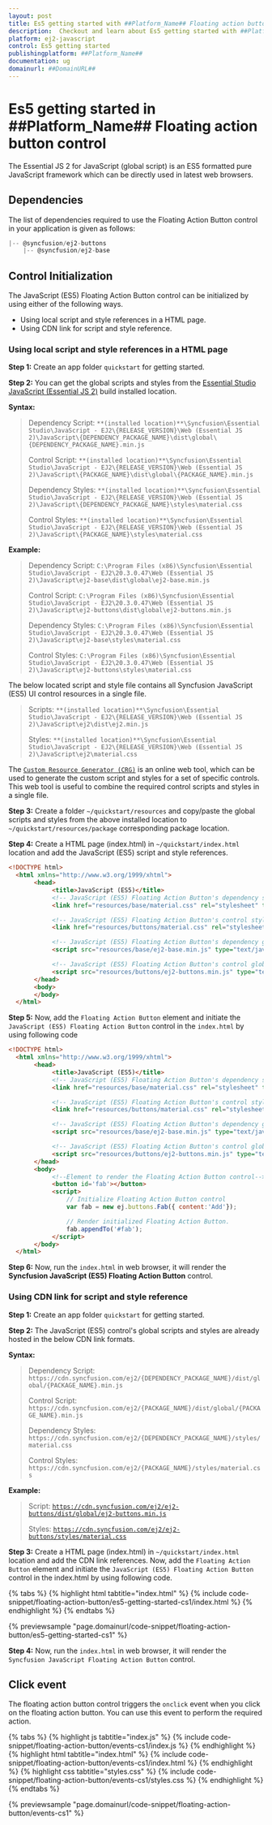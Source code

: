```yaml
---
layout: post
title: Es5 getting started with ##Platform_Name## Floating action button control | Syncfusion
description:  Checkout and learn about Es5 getting started with ##Platform_Name## Floating action button control of Syncfusion Essential JS 2 and more details.
platform: ej2-javascript
control: Es5 getting started 
publishingplatform: ##Platform_Name##
documentation: ug
domainurl: ##DomainURL##
---
```


# Es5 getting started in ##Platform_Name## Floating action button control

The Essential JS 2 for JavaScript (global script) is an ES5 formatted pure JavaScript framework which can be directly used in latest web browsers.

## Dependencies

The list of dependencies required to use the Floating Action Button control in your application is given as follows:

```js
|-- @syncfusion/ej2-buttons
    |-- @syncfusion/ej2-base
```

## Control Initialization

The JavaScript (ES5) Floating Action Button control can be initialized by using either of the following ways.

* Using local script and style references in a HTML page.
* Using CDN link for script and style reference.

### Using local script and style references in a HTML page

**Step 1:** Create an app folder `quickstart` for getting started.

**Step 2:** You can get the global scripts and styles from the [Essential Studio JavaScript (Essential JS 2)](https://www.syncfusion.com/downloads/essential-js2) build installed location.

**Syntax:**
> Dependency Script: `**(installed location)**\Syncfusion\Essential Studio\JavaScript - EJ2\{RELEASE_VERSION}\Web (Essential JS 2)\JavaScript\{DEPENDENCY_PACKAGE_NAME}\dist\global\{DEPENDENCY_PACKAGE_NAME}.min.js`
>
> Control Script: `**(installed location)**\Syncfusion\Essential Studio\JavaScript - EJ2\{RELEASE_VERSION}\Web (Essential JS 2)\JavaScript\{PACKAGE_NAME}\dist\global\{PACKAGE_NAME}.min.js`
>
> Dependency Styles: `**(installed location)**\Syncfusion\Essential Studio\JavaScript - EJ2\{RELEASE_VERSION}\Web (Essential JS 2)\JavaScript\{DEPENDENCY_PACKAGE_NAME}\styles\material.css`
>
> Control Styles: `**(installed location)**\Syncfusion\Essential Studio\JavaScript - EJ2\{RELEASE_VERSION}\Web (Essential JS 2)\JavaScript\{PACKAGE_NAME}\styles\material.css`

**Example:**

> Dependency Script: `C:\Program Files (x86)\Syncfusion\Essential Studio\JavaScript - EJ2\20.3.0.47\Web (Essential JS 2)\JavaScript\ej2-base\dist\global\ej2-base.min.js`
>
> Control Script: `C:\Program Files (x86)\Syncfusion\Essential Studio\JavaScript - EJ2\20.3.0.47\Web (Essential JS 2)\JavaScript\ej2-buttons\dist\global\ej2-buttons.min.js`
>
> Dependency Styles: `C:\Program Files (x86)\Syncfusion\Essential Studio\JavaScript - EJ2\20.3.0.47\Web (Essential JS 2)\JavaScript\ej2-base\styles\material.css`
>
> Control Styles: `C:\Program Files (x86)\Syncfusion\Essential Studio\JavaScript - EJ2\20.3.0.47\Web (Essential JS 2)\JavaScript\ej2-buttons\styles\material.css`

The below located script and style file contains all Syncfusion JavaScript (ES5) UI control resources in a single file.

> Scripts: `**(installed location)**\Syncfusion\Essential Studio\JavaScript - EJ2\{RELEASE_VERSION}\Web (Essential JS 2)\JavaScript\ej2\dist\ej2.min.js`
>
> Styles: `**(installed location)**\Syncfusion\Essential Studio\JavaScript - EJ2\{RELEASE_VERSION}\Web (Essential JS 2)\JavaScript\ej2\material.css`

The [`Custom Resource Generator (CRG)`](https://crg.syncfusion.com/) is an online web tool, which can be used to generate the custom script and styles for a set of specific controls. This web tool is useful to combine the required control scripts and styles in a single file.

**Step 3:** Create a folder `~/quickstart/resources` and copy/paste the global scripts and styles from the above installed location to `~/quickstart/resources/package` corresponding package location.

**Step 4:** Create a HTML page (index.html) in `~/quickstart/index.html` location and add the JavaScript (ES5) script and style references.

```html
<!DOCTYPE html>
  <html xmlns="http://www.w3.org/1999/xhtml">
       <head>
            <title>JavaScript (ES5)</title>
            <!-- JavaScript (ES5) Floating Action Button's dependency style -->
            <link href="resources/base/material.css" rel="stylesheet" type="text/css"/>

            <!-- JavaScript (ES5) Floating Action Button's control style -->
            <link href="resources/buttons/material.css" rel="stylesheet" type="text/css"/>

            <!-- JavaScript (ES5) Floating Action Button's dependency global script -->
            <script src="resources/base/ej2-base.min.js" type="text/javascript"></script>

            <!-- JavaScript (ES5) Floating Action Button's control global script -->
            <script src="resources/buttons/ej2-buttons.min.js" type="text/javascript"></script>
       </head>
       <body>
       </body>
  </html>
```

**Step 5:** Now, add the `Floating Action Button` element and initiate the `JavaScript (ES5) Floating Action Button` control in the `index.html` by using following code

```html
<!DOCTYPE html>
  <html xmlns="http://www.w3.org/1999/xhtml">
       <head>
            <title>JavaScript (ES5)</title>
            <!-- JavaScript (ES5) Floating Action Button's dependency style -->
            <link href="resources/base/material.css" rel="stylesheet" type="text/css"/>

            <!-- JavaScript (ES5) Floating Action Button's control style -->
            <link href="resources/buttons/material.css" rel="stylesheet" type="text/css"/>

            <!-- JavaScript (ES5) Floating Action Button's dependency global script -->
            <script src="resources/base/ej2-base.min.js" type="text/javascript"></script>

            <!-- JavaScript (ES5) Floating Action Button's control global script -->
            <script src="resources/buttons/ej2-buttons.min.js" type="text/javascript"></script>
       </head>
       <body>
            <!--Element to render the Floating Action Button control-->
            <button id='fab'></button>
            <script>
                // Initialize Floating Action Button control
                var fab = new ej.buttons.Fab({ content:'Add'});

                // Render initialized Floating Action Button.
                fab.appendTo('#fab');
            </script>
       </body>
  </html>
```

**Step 6:** Now, run the `index.html` in web browser, it will render the **Syncfusion JavaScript (ES5) Floating Action Button** control.

### Using CDN link for script and style reference

**Step 1:** Create an app folder `quickstart` for getting started.

**Step 2:** The JavaScript (ES5) control's global scripts and styles are already hosted in the below CDN link formats.

**Syntax:**
> Dependency Script: `https://cdn.syncfusion.com/ej2/{DEPENDENCY_PACKAGE_NAME}/dist/global/{PACKAGE_NAME}.min.js`
>
> Control Script: `https://cdn.syncfusion.com/ej2/{PACKAGE_NAME}/dist/global/{PACKAGE_NAME}.min.js`
>
> Dependency Styles: `https://cdn.syncfusion.com/ej2/{DEPENDENCY_PACKAGE_NAME}/styles/material.css`
>
> Control Styles: `https://cdn.syncfusion.com/ej2/{PACKAGE_NAME}/styles/material.css`

**Example:**
> Script: [`https://cdn.syncfusion.com/ej2/ej2-buttons/dist/global/ej2-buttons.min.js`](https://cdn.syncfusion.com/ej2/ej2-buttons/dist/global/ej2-buttons.min.js)
>
> Styles: [`https://cdn.syncfusion.com/ej2/ej2-buttons/styles/material.css`](http://cdn.syncfusion.com/ej2/ej2-buttons/styles/material.css)

**Step 3:** Create a HTML page (index.html) in `~/quickstart/index.html` location and add the CDN link references. Now, add the `Floating Action Button` element and initiate the `JavaScript (ES5) Floating Action Button` control in the index.html by using following code.

{% tabs %}
{% highlight html tabtitle="index.html" %}
{% include code-snippet/floating-action-button/es5-getting-started-cs1/index.html %}
{% endhighlight %}
{% endtabs %}
        
{% previewsample "page.domainurl/code-snippet/floating-action-button/es5-getting-started-cs1" %}

**Step 4:** Now, run the `index.html` in web browser, it will render the `Syncfusion JavaScript Floating Action Button` control.

## Click event

The floating action button control triggers the `onclick` event when you click on the floating action button. You can use this event to perform the required action.

{% tabs %}
{% highlight js tabtitle="index.js" %}
{% include code-snippet/floating-action-button/events-cs1/index.js %}
{% endhighlight %}
{% highlight html tabtitle="index.html" %}
{% include code-snippet/floating-action-button/events-cs1/index.html %}
{% endhighlight %}
{% highlight css tabtitle="styles.css" %}
{% include code-snippet/floating-action-button/events-cs1/styles.css %}
{% endhighlight %}
{% endtabs %}
        
{% previewsample "page.domainurl/code-snippet/floating-action-button/events-cs1" %}
